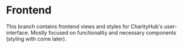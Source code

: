 # Frontend

This branch contains frontend views and styles for CharityHub's user-interface. Mostly focused on functionality and necessary components (styling with come later). 
